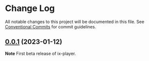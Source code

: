 # Change Log

All notable changes to this project will be documented in this file.
See [Conventional Commits](https://conventionalcommits.org) for commit guidelines.

## [0.0.1](https://github.com/imgix/ix-elements/packages/@imgix/ix-player@0.0.1) (2023-01-12)

**Note** First beta release of ix-player.
